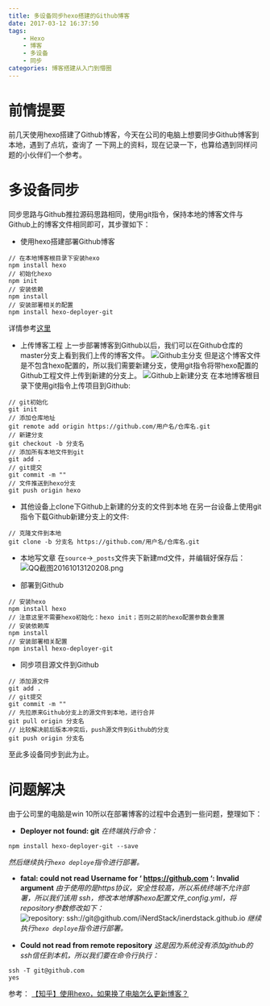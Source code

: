 ```yaml
---
title: 多设备同步hexo搭建的Github博客
date: 2017-03-12 16:37:50
tags: 
	- Hexo
	- 博客
	- 多设备
	- 同步
categories: 博客搭建从入门到懵圈
---
```

# 前情提要

前几天使用hexo搭建了Github博客，今天在公司的电脑上想要同步Github博客到本地，遇到了点坑，查询了 一下网上的资料，现在记录一下，也算给遇到同样问题的小伙伴们一个参考。

# 多设备同步

同步思路与Github推拉源码思路相同，使用git指令，保持本地的博客文件与Github上的博客文件相同即可，其步骤如下：

* 使用hexo搭建部署Github博客
```
// 在本地博客根目录下安装hexo
npm install hexo
// 初始化hexo
npm init
// 安装依赖
npm install
// 安装部署相关的配置
npm install hexo-deployer-git
```
详情参考[这里](http://www.jianshu.com/p/e99ed60390a8)

* 上传博客工程
上一步部署博客到Github以后，我们可以在Github仓库的master分支上看到我们上传的博客文件。
![Github主分支](http://upload-images.jianshu.io/upload_images/291600-9c5faf3a622cf574.png?imageMogr2/auto-orient/strip%7CimageView2/2/w/1240)
但是这个博客文件是不包含hexo配置的，所以我们需要新建分支，使用git指令将带hexo配置的Github工程文件上传到新建的分支上。
![Github上新建分支](http://upload-images.jianshu.io/upload_images/291600-fd8d2be4578c9aa4.png?imageMogr2/auto-orient/strip%7CimageView2/2/w/1240)
在本地博客根目录下使用git指令上传项目到Github:
```
// git初始化
git init
// 添加仓库地址
git remote add origin https://github.com/用户名/仓库名.git
// 新建分支
git checkout -b 分支名
// 添加所有本地文件到git
git add .
// git提交
git commit -m ""
// 文件推送到hexo分支
git push origin hexo
```

* 其他设备上clone下Github上新建的分支的文件到本地
在另一台设备上使用git指令下载Github新建分支上的文件:
```
// 克隆文件到本地
git clone -b 分支名 https://github.com/用户名/仓库名.git
```

* 本地写文章
在`source`->`_posts`文件夹下新建md文件，并编辑好保存后：
![QQ截图20161013120208.png](http://upload-images.jianshu.io/upload_images/291600-bf036e2d0acc5a82.png?imageMogr2/auto-orient/strip%7CimageView2/2/w/1240)

* 部署到Github
```
// 安装hexo
npm install hexo
// 注意这里不需要hexo初始化：hexo init；否则之前的hexo配置参数会重置
// 安装依赖库
npm install
// 安装部署相关配置
npm install hexo-deployer-git
```

* 同步项目源文件到Github
```
// 添加源文件
git add .
// git提交
git commit -m ""
// 先拉原来Github分支上的源文件到本地，进行合并
git pull origin 分支名
// 比较解决前后版本冲突后，push源文件到Github的分支
git push origin 分支名
```

至此多设备同步到此为止。

# 问题解决

由于公司里的电脑是win 10所以在部署博客的过程中会遇到一些问题，整理如下：

* **Deployer not found: git**
*在终端执行命令：*
```
npm install hexo-deployer-git --save
```
*然后继续执行`hexo deploye`指令进行部署。*

* **fatal: could not read Username for ‘ https://github.com ‘: Invalid argument**
*由于使用的是https协议，安全性较高，所以系统终端不允许部署，所以我们该用 ssh，修改本地博客hexo配置文件_config.yml，将repository参数修改如下：*
![repository: ssh://git@github.com/iNerdStack/inerdstack.github.io](http://upload-images.jianshu.io/upload_images/291600-d237476f9941b30c.png?imageMogr2/auto-orient/strip%7CimageView2/2/w/1240)
*继续执行`hexo deploye`指令进行部署。*

* **Could not read from remote repository**
*这是因为系统没有添加github的ssh信任到本机，所以我们要在命令行执行：*
```
ssh -T git@github.com
yes
```

参考：
[【知乎】使用hexo，如果换了电脑怎么更新博客？](https://www.zhihu.com/question/21193762)